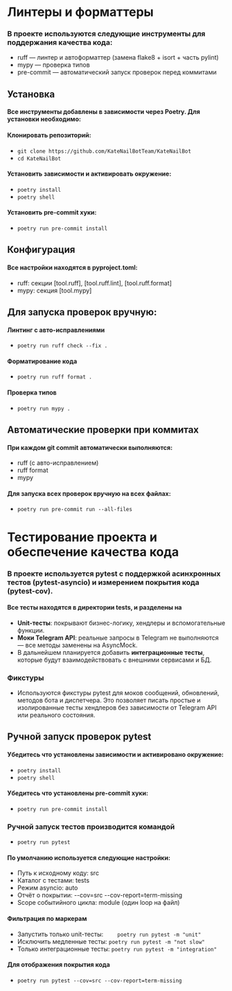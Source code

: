 # Линтеры и форматтеры

### В проекте используются следующие инструменты для поддержания качества кода:

* ruff — линтер и автоформаттер (замена flake8 + isort + часть pylint)
* mypy — проверка типов
* pre-commit — автоматический запуск проверок перед коммитами

## Установка

#### Все инструменты добавлены в зависимости через Poetry. Для установки необходимо:

#### Клонировать репозиторий:

* `git clone https://github.com/KateNailBotTeam/KateNailBot`
* `cd KateNailBot`

#### Установить зависимости и активировать окружение:

* `poetry install`
* `poetry shell`

#### Установить pre-commit хуки:

* `poetry run pre-commit install`


## Конфигурация

#### Все настройки находятся в pyproject.toml:
* ruff: секции [tool.ruff], [tool.ruff.lint], [tool.ruff.format]
* mypy: секция [tool.mypy]


## Для запуска проверок вручную:

#### Линтинг с авто-исправлениями
* `poetry run ruff check --fix .`

#### Форматирование кода
* `poetry run ruff format .`

#### Проверка типов
* `poetry run mypy .`

## Автоматические проверки при коммитах

#### При каждом git commit автоматически выполняются:

* ruff (с авто-исправлением)
* ruff format
* mypy

#### Для запуска всех проверок вручную на всех файлах:
* `poetry run pre-commit run --all-files`


# Тестирование проекта и обеспечение качества кода

### В проекте используется pytest с поддержкой асинхронных тестов (pytest-asyncio) и измерением покрытия кода (pytest-cov).

#### Все тесты находятся в директории tests, и разделены на
* **Unit-тесты**: покрывают бизнес-логику, хендлеры и вспомогательные функции.
* **Моки Telegram API**: реальные запросы в Telegram не выполняются — все методы заменены на AsyncMock.
* В дальнейшем планируется добавить **интеграционные тесты**, которые будут взаимодействовать с внешними сервисами и БД.

### Фикстуры
* Используются фикстуры pytest для моков сообщений, обновлений, методов бота и диспетчера. Это позволяет писать простые и изолированные тесты хендлеров без зависимости от Telegram API или реального состояния.

## Ручной запуск проверок pytest

#### Убедитесь что установлены зависимости и активировано окружение:
* `poetry install`
* `poetry shell`

#### Убедитесь что установлены pre-commit хуки:
* `poetry run pre-commit install`

### Ручной запуск тестов производится командой
* `poetry run pytest`

#### По умолчанию используется следующие настройки:
* Путь к исходному коду: src
* Каталог с тестами: tests
* Режим asyncio: auto
* Отчёт о покрытии: --cov=src --cov-report=term-missing
* Scope событийного цикла: module (один loop на файл)

#### Фильтрация по маркерам
* Запустить только unit-тесты:
`    poetry run pytest -m "unit"`
* Исключить медленные тесты:
`poetry run pytest -m "not slow"`
* Только интеграционные тесты:
`poetry run pytest -m "integration"`

#### Для отображения покрытия кода
* `poetry run pytest --cov=src --cov-report=term-missing`
